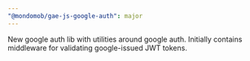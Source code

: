 ```yaml
---
"@mondomob/gae-js-google-auth": major
---
```


New google auth lib with utilities around google auth. Initially contains middleware for validating google-issued JWT tokens.
